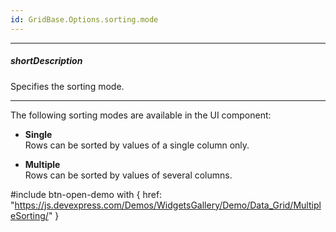 ```yaml
---
id: GridBase.Options.sorting.mode
---
```

---
##### shortDescription
Specifies the sorting mode.

---
The following sorting modes are available in the UI component:

- **Single**        
Rows can be sorted by values of a single column only.

- **Multiple**      
Rows can be sorted by values of several columns.

#include btn-open-demo with {
    href: "https://js.devexpress.com/Demos/WidgetsGallery/Demo/Data_Grid/MultipleSorting/"
}